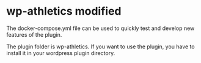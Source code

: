 # wp-athletics modified

The docker-compose.yml file can be used to quickly test and develop new features of the plugin.

The plugin folder is wp-athletics. If you want to use the plugin, you have to install it in your wordpress plugin directory.
